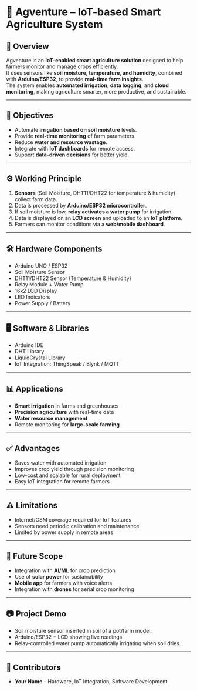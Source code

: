 # 🌱 Agventure – IoT-based Smart Agriculture System  

## 📌 Overview  
Agventure is an **IoT-enabled smart agriculture solution** designed to help farmers monitor and manage crops efficiently.  
It uses sensors like **soil moisture, temperature, and humidity**, combined with **Arduino/ESP32**, to provide **real-time farm insights**.  
The system enables **automated irrigation**, **data logging**, and **cloud monitoring**, making agriculture smarter, more productive, and sustainable.  

---

## 🎯 Objectives  
- Automate **irrigation based on soil moisture** levels.  
- Provide **real-time monitoring** of farm parameters.  
- Reduce **water and resource wastage**.  
- Integrate with **IoT dashboards** for remote access.  
- Support **data-driven decisions** for better yield.  

---

## ⚙️ Working Principle  
1. **Sensors** (Soil Moisture, DHT11/DHT22 for temperature & humidity) collect farm data.  
2. Data is processed by **Arduino/ESP32 microcontroller**.  
3. If soil moisture is low, **relay activates a water pump** for irrigation.  
4. Data is displayed on an **LCD screen** and uploaded to an **IoT platform**.  
5. Farmers can monitor conditions via a **web/mobile dashboard**.  

---

## 🛠️ Hardware Components  
- Arduino UNO / ESP32  
- Soil Moisture Sensor  
- DHT11/DHT22 Sensor (Temperature & Humidity)  
- Relay Module + Water Pump  
- 16x2 LCD Display  
- LED Indicators  
- Power Supply / Battery  

---

## 🖥️ Software & Libraries  
- Arduino IDE  
- DHT Library  
- LiquidCrystal Library  
- IoT Integration: ThingSpeak / Blynk / MQTT  

---

## 📊 Applications  
- **Smart irrigation** in farms and greenhouses  
- **Precision agriculture** with real-time data  
- **Water resource management**  
- Remote monitoring for **large-scale farming**  

---

## ✅ Advantages  
- Saves water with automated irrigation  
- Improves crop yield through precision monitoring  
- Low-cost and scalable for rural deployment  
- Easy IoT integration for remote farmers  

---

## ⚠️ Limitations  
- Internet/GSM coverage required for IoT features  
- Sensors need periodic calibration and maintenance  
- Limited by power supply in remote areas  

---

## 🚀 Future Scope  
- Integration with **AI/ML** for crop prediction  
- Use of **solar power** for sustainability  
- **Mobile app** for farmers with voice alerts  
- Integration with **drones** for aerial crop monitoring  

---

## 📷 Project Demo  
- Soil moisture sensor inserted in soil of a pot/farm model.  
- Arduino/ESP32 + LCD showing live readings.  
- Relay-controlled water pump automatically irrigating when soil dries.  

---

## 👤 Contributors  
- **Your Name** – Hardware, IoT Integration, Software Development  
